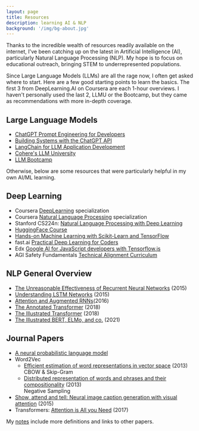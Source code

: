 ```yaml
---
layout: page
title: Resources
description: learning AI & NLP
background: '/img/bg-about.jpg'
---
```


Thanks to the incredible wealth of resources readily available on the internet, I've been catching up on the latest in Artificial Intelligence (AI), particularly Natural Language Processing (NLP). My hope is to focus on educational outreach, bringing STEM to underrepresented populations.

Since Large Language Models (LLMs) are all the rage now, I often get asked where to start. Here are a few good starting points to learn the basics. The first 3 from DeepLearning.AI on Coursera are each 1-hour overviews. I haven't personally used the last 2, LLMU or the Bootcamp, but they came as recommendations with more in-depth coverage.

## Large Language Models

- [ChatGPT Prompt Engineering for Developers](https://learn.deeplearning.ai/chatgpt-prompt-eng/)
- [Building Systems with the ChatGPT API](https://learn.deeplearning.ai/chatgpt-building-system/)
- [LangChain for LLM Application Development](https://learn.deeplearning.ai/langchain/)
- [Cohere's LLM University](https://docs.cohere.com/docs/llmu)
- [LLM Bootcamp](https://fullstackdeeplearning.com/llm-bootcamp/)

Otherwise, below are some resources that were particularly helpful in my own AI/ML learning.

## Deep Learning

- Coursera [DeepLearning](https://www.coursera.org/specializations/deep-learning) specialization
- Coursera [Natural Language Processing](https://www.coursera.org/specializations/natural-language-processing) specialization
- Stanford CS224n: [Natural Language Processing with Deep Learning](http://web.stanford.edu/class/cs224n/)
- [HuggingFace Course](https://huggingface.co/course)
- [Hands-on Machine Learning with Scikit-Learn and TensorFlow](https://github.com/ageron/handson-ml)
- fast.ai [Practical Deep Learning for Coders](https://course.fast.ai/)
- Edx [Google AI for JavaScript developers with Tensorflow.js](https://www.edx.org/course/google-ai-for-javascript-developers-with-tensorflowjs)
- AGI Safety Fundamentals [Technical Alignment Curriculum](https://www.eacambridge.org/technical-alignment-curriculum)

## NLP General Overview

- [The Unreasonable Effectiveness of Recurrent Neural Networks](http://karpathy.github.io/2015/05/21/rnn-effectiveness/) (2015)
- [Understanding LSTM Networks](https://colah.github.io/posts/2015-08-Understanding-LSTMs/) (2015)
- [Attention and Augmented RNNs](https://distill.pub/2016/augmented-rnns/)(2016)
- [The Annotated Transformer](http://nlp.seas.harvard.edu/2018/04/03/attention.html) (2018)
- [The Illustrated Transformer](https://jalammar.github.io/illustrated-transformer/) (2018)
- [The Illustrated BERT, ELMo, and co.](https://jalammar.github.io/illustrated-bert/) (2021)

## Journal Papers

- [A neural probabilistic language model](https://www.semanticscholar.org/paper/A-Neural-Probabilistic-Language-Model-Bengio-Ducharme/6c2b28f9354f667cd5bd07afc0471d8334430da7)
- Word2Vec
    + [Efficient estimation of word representations in vector space](https://arxiv.org/abs/1301.3781) (2013) \
    CBOW & Skip-Gram
    + [Distributed representation of words and phrases and their compositionality](https://arxiv.org/abs/1310.4546) (2013) \
    Negative Sampling
- [Show, attend and tell: Neural image caption generation with visual attention](https://arxiv.org/abs/1502.03044) (2015)
- Transformers: [Attention is All you Need](https://arxiv.org/abs/1706.03762) (2017)

My [notes](/2022/05/09/nlp-notes.html) include more definitions and links to other papers.
